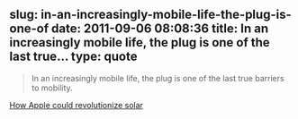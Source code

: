 slug: in-an-increasingly-mobile-life-the-plug-is-one-of
date: 2011-09-06 08:08:36
title: In an increasingly mobile life, the plug is one of the last true...
type: quote
---

> In an increasingly mobile life, the plug is one of the last true barriers to mobility.

[How Apple could revolutionize solar](http://gigaom.com/cleantech/how-apple-could-revolutionize-solar/)
